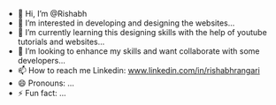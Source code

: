 - 👋 Hi, I’m @Rishabh
- 👀 I’m interested in developing and designing the websites...
- 🌱 I’m currently learning this designing skills with the help of youtube tutorials and websites...
- 💞️ I’m looking to enhance my skills and want collaborate with some developers...
- 📫 How to reach me Linkedin: www.linkedin.com/in/rishabhrangari
- 😄 Pronouns: ...
- ⚡ Fun fact: ... 

<!---
CodeTantraa/CodeTantraa is a ✨ special ✨ repository because its `README.md` (this file) appears on your GitHub profile.
You can click the Preview link to take a look at your changes.
--->
